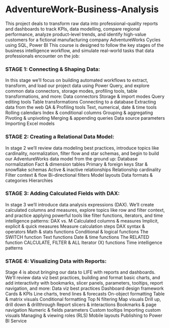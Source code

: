 # AdventureWork-Business-Analysis
This project deals to transform raw data into professional-quality reports and dashboards to track KPIs, data modelling, compare regional performance, analyze product-level trends, and identify high-value customers for a fictional manufacturing company AdventureWorks Cycles using SQL, Power BI
This course is designed to follow the key stages of the business intelligence workflow, and simulate real-world tasks that data professionals encounter on the job:

### STAGE 1: Connecting & Shaping Data:
In this stage we’ll focus on building automated workflows to extract, transform, and load our project data using Power Query, and explore common data connectors, storage modes, profiling tools, table transformations, and more:
Data connectors
Storage & import modes
Query editing tools
Table transformations
Connecting to a database
Extracting data from the web
QA & Profiling tools
Text, numerical, date & time tools
Rolling calendars
Index & conditional columns
Grouping & aggregating
Pivoting & unpivoting
Merging & appending queries
Data source parameters
Importing Excel models

### STAGE 2: Creating a Relational Data Model:
In stage 2 we’ll review data modeling best practices, introduce topics like cardinality, normalization, filter flow and star schemas, and begin to build our AdventureWorks data model from the ground up:
Database normalization
Fact & dimension tables
Primary & foreign keys
Star & snowflake schemas
Active & inactive relationships
Relationship cardinality
Filter context & flow
Bi-directional filters
Model layouts
Data formats & categories
Hierarchies

### STAGE 3: Adding Calculated Fields with DAX:
In stage 3 we’ll introduce data analysis expressions (DAX). We’ll create calculated columns and measures, explore topics like row and filter context, and practice applying powerful tools like filter functions, iterators, and time intelligence patterns:
DAX vs. M
Calculated columns & measures
Implicit, explicit & quick measures
Measure calculation steps
DAX syntax & operators
Math & stats functions
Conditional & logical functions
The SWITCH function
Text functions
Date & time functions
The RELATED function
CALCULATE, FILTER & ALL
Iterator (X) functions
Time intelligence patterns

### STAGE 4: Visualizing Data with Reports:
Stage 4 is about bringing our data to LIFE with reports and dashboards. We’ll review data viz best practices, building and format basic charts, and add interactivity with bookmarks, slicer panels, parameters, tooltips, report navigation, and more:
Data viz best practices
Dashboard design framework
Cards & KPIs
Line charts, trend lines & forecasts
On-object formatting
Table & matrix visuals
Conditional formatting
Top N filtering
Map visuals
Drill up, drill down & drillthrough
Report slicers & interactions
Bookmarks & page navigation
Numeric & fields parameters
Custom tooltips
Importing custom visuals
Managing & viewing roles (RLS)
Mobile layouts
Publishing to Power BI Service
